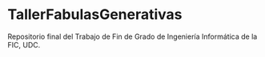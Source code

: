 # TallerFabulasGenerativas
Repositorio final del Trabajo de Fin de Grado de Ingeniería Informática de la FIC, UDC.
